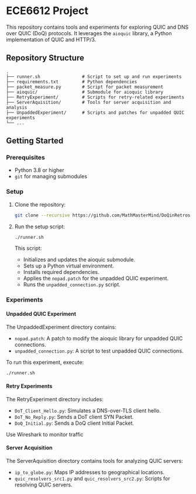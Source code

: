 # ECE6612 Project

This repository contains tools and experiments for exploring QUIC and DNS over QUIC (DoQ) protocols. It leverages the `aioquic` library, a Python implementation of QUIC and HTTP/3.

## Repository Structure

```
.
├── runner.sh                # Script to set up and run experiments
├── requirements.txt         # Python dependencies
├── packet_measure.py        # Script for packet measurement
├── aioquic/                 # Submodule for aioquic library
├── RetryExperiment/         # Scripts for retry-related experiments
├── ServerAquisition/        # Tools for server acquisition and analysis
├── UnpaddedExperiment/      # Scripts and patches for unpadded QUIC experiments
└── ...
```

## Getting Started

### Prerequisites

- Python 3.8 or higher
- `git` for managing submodules

### Setup

1. Clone the repository:
   ```bash
   git clone --recursive https://github.com/MathMasterMind/DoQinRetrospect.git
   ```

2. Run the setup script:
   ```bash
   ./runner.sh
   ```

   This script:
   - Initializes and updates the aioquic submodule.
   - Sets up a Python virtual environment.
   - Installs required dependencies.
   - Applies the `nopad.patch` for the unpadded QUIC experiment.
   - Runs the `unpadded_connection.py` script.

### Experiments

#### Unpadded QUIC Experiment

The UnpaddedExperiment directory contains:
- `nopad.patch`: A patch to modify the aioquic library for unpadded QUIC connections.
- `unpadded_connection.py`: A script to test unpadded QUIC connections.

To run this experiment, execute:
```bash
./runner.sh
```

#### Retry Experiments

The RetryExperiment directory includes:
- `DoT_Client_Hello.py`: Simulates a DNS-over-TLS client hello.
- `DoT_No_Reply.py`: Sends a DoT client SYN Packet.
- `DoQ_Initial.py`: Sends a DoQ client Initial Packet.

Use Wireshark to monitor traffic

#### Server Acquisition

The ServerAquisition directory contains tools for analyzing QUIC servers:
- `ip_to_globe.py`: Maps IP addresses to geographical locations.
- `quic_resolvers_src1.py` and `quic_resolvers_src2.py`: Scripts for resolving QUIC servers.

